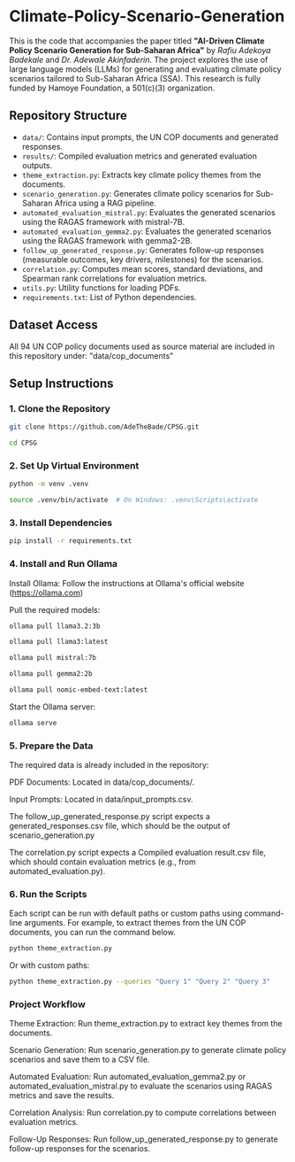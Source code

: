 # Climate-Policy-Scenario-Generation

This is the code that accompanies the paper titled **"AI-Driven Climate Policy Scenario Generation for Sub-Saharan Africa"** by *Rafiu Adekoya Badekale* and *Dr. Adewale Akinfaderin*. The project explores the use of large language models (LLMs) for generating and evaluating climate policy scenarios tailored to Sub-Saharan Africa (SSA). This research is fully funded by Hamoye Foundation, a 501(c)(3) organization.

## Repository Structure
- `data/`: Contains input prompts, the UN COP documents and generated responses.
- `results/`: Compiled evaluation metrics and generated evaluation outputs.
- `theme_extraction.py`: Extracts key climate policy themes from the documents.
- `scenario_generation.py`: Generates climate policy scenarios for Sub-Saharan Africa using a RAG pipeline.
- `automated_evaluation_mistral.py`: Evaluates the generated scenarios using the RAGAS framework with mistral-7B.
- `automated_evaluation_gemma2.py`: Evaluates the generated scenarios using the RAGAS framework with gemma2-2B.
- `follow_up_generated_response.py`: Generates follow-up responses (measurable outcomes, key drivers, milestones) for the scenarios.
- `correlation.py`: Computes mean scores, standard deviations, and Spearman rank correlations for evaluation metrics.
- `utils.py`: Utility functions for loading PDFs.
- `requirements.txt`: List of Python dependencies.

## Dataset Access

All 94 UN COP policy documents used as source material are included in this repository under: "data/cop_documents"

## Setup Instructions

### 1. Clone the Repository
```bash
git clone https://github.com/AdeTheBade/CPSG.git

cd CPSG
```

### 2. Set Up Virtual Environment
```bash
python -m venv .venv

source .venv/bin/activate  # On Windows: .venv\Scripts\activate
```
### 3. Install Dependencies
```bash
pip install -r requirements.txt
```
### 4. Install and Run Ollama
Install Ollama: Follow the instructions at Ollama's official website (https://ollama.com)

Pull the required models:
```bash
ollama pull llama3.2:3b

ollama pull llama3:latest

ollama pull mistral:7b

ollama pull gemma2:2b

ollama pull nomic-embed-text:latest
```
Start the Ollama server:
```bash
ollama serve
```
### 5. Prepare the Data
The required data is already included in the repository:

PDF Documents: Located in data/cop_documents/.

Input Prompts: Located in data/input_prompts.csv.

The follow_up_generated_response.py script expects a generated_responses.csv file, which should be the output of scenario_generation.py

The correlation.py script expects a Compiled evaluation result.csv file, which should contain evaluation metrics (e.g., from automated_evaluation.py).

### 6. Run the Scripts
Each script can be run with default paths or custom paths using command-line arguments. For example, to extract themes from the UN COP documents, you can run the command below.
```bash
python theme_extraction.py
```
Or with custom paths:
```bash
python theme_extraction.py --queries "Query 1" "Query 2" "Query 3"
```
### Project Workflow
Theme Extraction: Run theme_extraction.py to extract key themes from the documents.

Scenario Generation: Run scenario_generation.py to generate climate policy scenarios and save them to a CSV file.

Automated Evaluation: Run automated_evaluation_gemma2.py or automated_evaluation_mistral.py to evaluate the scenarios using RAGAS metrics and save the results.

Correlation Analysis: Run correlation.py to compute correlations between evaluation metrics.

Follow-Up Responses: Run follow_up_generated_response.py to generate follow-up responses for the scenarios.